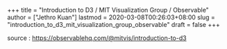 +++
title = "Introduction to D3 / MIT Visualization Group / Observable"
author = ["Jethro Kuan"]
lastmod = 2020-03-08T00:26:03+08:00
slug = "introduction_to_d3_mit_visualization_group_observable"
draft = false
+++

source
: <https://observablehq.com/@mitvis/introduction-to-d3>

